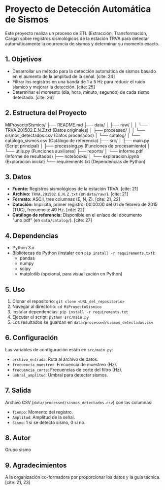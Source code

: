 # Proyecto de Detección Automática de Sismos
   
   Este proyecto realiza un proceso de ETL (Extracción, Transformación, Carga) sobre registros sismológicos de la estación TRVA para detectar automáticamente la ocurrencia de sismos y determinar su momento exacto.
   
   ## 1. Objetivos
   
   * Desarrollar un método para la detección automática de sismos basado en el aumento de la amplitud de la señal. [cite: 24]
   * Filtrar los registros en una banda de 1 a 5 Hz para reducir el ruido sísmico y mejorar la detección. [cite: 25]
   * Determinar el momento (día, hora, minuto, segundo) de cada sismo detectado. [cite: 26]
   
   ## 2. Estructura del Proyecto
   MiProyectoSismico/
├── README.md
├── data/
│   ├── raw/
│   │   └── TRVA.201502.E.N.Z.txt  (Datos originales)
│   ├── processed/
│   │   └── sismos_detectados.csv (Datos procesados)
│   └── catalog/
│       └── catalogo_sismos.csv (Catálogo de referencia)
├── src/
│   ├── main.py          (Script principal)
│   ├── processing.py    (Funciones de procesamiento)
│   └── utils.py         (Funciones auxiliares)
├── reports/
│   └── informe.pdf      (Informe de resultados)
├── notebooks/
│   └── exploracion.ipynb (Exploración inicial)
└── requirements.txt   (Dependencias de Python)
## 3. Datos

* **Fuente:** Registros sismológicos de la estación TRVA. [cite: 21]
* **Archivo:** `TRVA.201502.E.N.Z.txt` (en `data/raw/`). [cite: 21]
* **Formato:** ASCII, tres columnas (E, N, Z). [cite: 21, 22]
* **Datación:** Implícita, primer registro: 00:00:00 del 01 de febrero de 2015 (TUC), frecuencia: 40 Hz. [cite: 22]
* **Catálogo de referencia:** Disponible en el enlace del documento "uno.pdf" (en `data/catalog/`). [cite: 27]

## 4. Dependencias

* Python 3.x
* Bibliotecas de Python (instalar con `pip install -r requirements.txt`):
     * pandas
     * numpy
     * scipy
     * matplotlib (opcional, para visualización en Python)

## 5.  Uso

1.  Clonar el repositorio: `git clone <URL_del_repositorio>`
2.  Navegar al directorio: `cd MiProyectoSismico`
3.  Instalar dependencias: `pip install -r requirements.txt`
4.  Ejecutar el script: `python src/main.py`
5.  Los resultados se guardan en `data/processed/sismos_detectados.csv`

## 6.  Configuración

Las variables de configuración están en `src/main.py`:

* `archivo_entrada`: Ruta al archivo de datos.
* `frecuencia_muestreo`: Frecuencia de muestreo (Hz).
* `frecuencia_corte`: Frecuencias de corte del filtro (Hz).
* `umbral_amplitud`: Umbral para detectar sismos.

## 7.  Salida

Archivo CSV (`data/processed/sismos_detectados.csv`) con las columnas:

* `Tiempo`: Momento del registro.
* `Amplitud`: Amplitud de la señal.
* `Sismo`: 1 si se detectó sismo, 0 si no.

## 8.  Autor

Grupo sismo

## 9.  Agradecimientos

A la organización co-formadora por proporcionar los datos y la guía técnica. [cite: 21, 23]